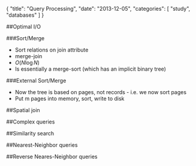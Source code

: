 {
  "title": "Query Processing",
  "date": "2013-12-05",
  "categories": [
   "study",
   "databases"
  ]
}

##Optimal I/O

###Sort/Merge
  - Sort relations on join attribute
  - merge-join
  - $O(N \log N)$
  - Is essentially a merge-sort (which has an implicit binary tree)

###External Sort/Merge
  - Now the tree is based on pages, not records - i.e. we now sort pages
  - Put m pages into memory, sort, write to disk

##Spatial join

##Complex queries

##Similarity search

##Nearest-Neighbor queries

##Reverse Neares-Neighbor queries


